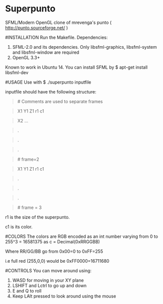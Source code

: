 # Superpunto
SFML/Modern OpenGL clone of mrevenga's punto ( http://punto.sourceforge.net/ )

#INSTALLATION
Run the Makefile.
Dependencies:

1. SFML-2.0 and its dependencies. Only libsfml-graphics, libsfml-system and libsfml-window are required
2. OpenGL 3.3+

Known to work in Ubuntu 14. You can install SFML by $ apt-get install libsfml-dev

#USAGE
Use with $ ./superpunto inputfile

inputfile should have the following structure:
>\# Comments are used to separate frames

>X1 Y1 Z1 r1 c1

>X2 ...

>.

>.

>.

>\# frame=2

>X1 Y1 Z1 r1 c1

>.

>.

>.

>\# frame = 3

r1 is the size of the superpunto.

c1 is its color.

#COLORS
The colors are RGB encoded as an int number varying from 0 to 255^3 = 16581375 as c = Decimal(0xRRGGBB)

Where RR/GG/BB go from 0x00=0 to 0xFF=255

i.e full red (255,0,0) would be 0xFF0000=16711680

#CONTROLS
You can move around using:

1. WASD for moving in your XY plane
2. LSHIFT and Lctrl to go up and down
3. E and Q to roll
4. Keep LAlt pressed to look around using the mouse






